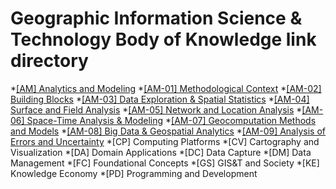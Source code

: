 # Geographic Information Science &amp; Technology Body of Knowledge link directory
*[[AM] Analytics and Modeling](https://gistbok-topics.ucgis.org/AM)
  *[[AM-01] Methodological Context](https://gistbok-topics.ucgis.org/AM-01)
  *[[AM-02] Building Blocks](https://gistbok-topics.ucgis.org/AM-02)
  *[[AM-03] Data Exploration & Spatial Statistics](https://gistbok-topics.ucgis.org/AM-03)
  *[[AM-04] Surface and Field Analysis](https://gistbok-topics.ucgis.org/AM-04)
  *[[AM-05] Network and Location Analysis](https://gistbok-topics.ucgis.org/AM-05)
  *[[AM-06] Space-Time Analysis & Modeling](https://gistbok-topics.ucgis.org/AM-06)
  *[[AM-07] Geocomputation Methods and Models](https://gistbok-topics.ucgis.org/AM-07)
  *[[AM-08] Big Data & Geospatial Analytics](https://gistbok-topics.ucgis.org/AM-08)
  *[[AM-09] Analysis of Errors and Uncertainty](https://gistbok-topics.ucgis.org/AM-09)
*[CP] Computing Platforms
*[CV] Cartography and Visualization
*[DA] Domain Applications
*[DC] Data Capture
*[DM] Data Management
*[FC] Foundational Concepts
*[GS] GIS&T and Society
*[KE] Knowledge Economy
*[PD] Programming and Development
